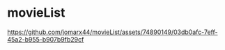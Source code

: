# movieList

https://github.com/jomarx44/movieList/assets/74890149/03db0afc-7eff-45a2-b955-b907b9fb29cf

